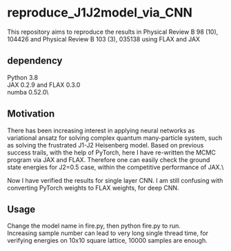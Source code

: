 # reproduce_J1J2model_via_CNN
This repository aims to reproduce the results in Physical Review B 98 (10), 104426 and Physical Review B 103 (3), 035138 using FLAX and JAX

## dependency
Python 3.8\
JAX 0.2.9 and FLAX 0.3.0\
numba 0.52.0\

## Motivation
There has been increasing interest in applying neural networks as variational ansatz for solving complex quantum many-particle system, such as solving the frustrated J1-J2 Heisenberg model. Based on previous success trails, with the help of PyTorch, here I have re-written the MCMC program via JAX and FLAX. Therefore one can easily check the ground state energies for J2=0.5 case, within the competitive performance of JAX.\

Now I have verified the results for single layer CNN. I am still confusing with converting PyTorch weights to FLAX weights, for deep CNN. 

## Usage
Change the model name in fire.py, then python fire.py to run. \
Increasing sample number can lead to very long single thread time, for verifying energies on 10x10 square lattice, 10000 samples are enough.
